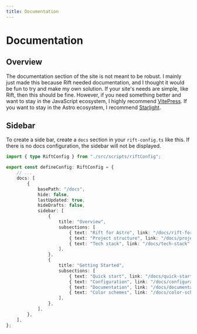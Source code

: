 ```yaml
---
title: Documentation
---
```


# Documentation

## Overview

The documentation section of the site is not meant to be robust.
I mainly just made this because Rift needed documentation,
and I thought it would be fun to try and make my own solution.
If your site's needs are simple, like Rift, then this should be fine.
However, if you need something better and want to stay in the JavaScript ecosystem,
I highly recommend [VitePress](https://vitepress.dev/).
If you want to stay in the Astro ecosystem, I recommend [Starlight](https://starlight.astro.build/).

## Sidebar

To create a side bar, create a `docs` section in your `rift-config.ts` like this.
If there is no docs configuration, the sidebar will not be displayed.

```ts
import { type RiftConfig } from "./src/scripts/riftConfig";

export const defineConfig: RiftConfig = {
	// ...
	docs: [
		{
			basePath: "/docs",
			hide: false,
			lastUpdated: true,
			hideDrafts: false,
			sidebar: [
				{
					title: "Overview",
					subsections: [
						{ text: "Rift for Astro", link: "/docs/rift-for-astro" },
						{ text: "Project structure", link: "/docs/project-structure" },
						{ text: "Tech stack", link: "/docs/tech-stack" },
					],
				},
				{
					title: "Getting Started",
					subsections: [
						{ text: "Quick start", link: "/docs/quick-start" },
						{ text: "Configuration", link: "/docs/configuration" },
						{ text: "Documentation", link: "/docs/documentation" },
						{ text: "Color schemes", link: "/docs/color-schemes" },
					],
				},
			],
		},
	],
};
```

